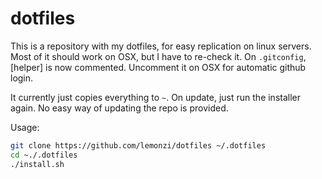 dotfiles
========

This is a repository with my dotfiles, for easy replication on linux servers.
Most of it should work on OSX, but I have to re-check it. On `.gitconfig`,
[helper] is now commented. Uncomment it on OSX for automatic github login.

It currently just copies everything to `~`. On update, just run the installer
again. No easy way of updating the repo is provided.

Usage:

```bash
git clone https://github.com/lemonzi/dotfiles ~/.dotfiles
cd ~./.dotfiles
./install.sh
````
